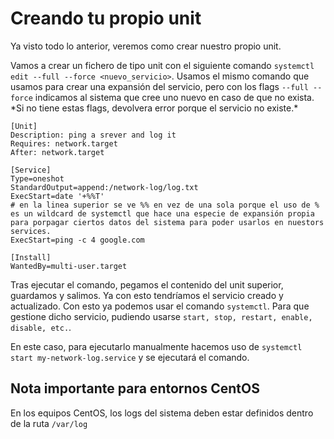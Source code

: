 # Creando tu propio unit

Ya visto todo lo anterior, veremos como crear nuestro propio unit.

Vamos a crear un fichero de tipo unit con el siguiente comando `systemctl edit --full --force <nuevo_servicio>`. Usamos el mismo comando que usamos para crear una expansión del servicio, pero con los flags `--full --force` indicamos al sistema que cree uno nuevo en caso de que no exista. \*Si no tiene estas flags, devolvera error porque el servicio no existe.\*

``` fichero my-network-log.service
[Unit]
Description: ping a srever and log it
Requires: network.target
After: network.target

[Service]
Type=oneshot
StandardOutput=append:/network-log/log.txt
ExecStart=date '+%%T'
# en la linea superior se ve %% en vez de una sola porque el uso de % es un wildcard de systemctl que hace una especie de expansión propia para porpagar ciertos datos del sistema para poder usarlos en nuestors services.
ExecStart=ping -c 4 google.com

[Install]
WantedBy=multi-user.target
```

Tras ejecutar el comando, pegamos el contenido del unit superior, guardamos y salimos. Ya con esto tendríamos el servicio creado y actualizado. Con esto ya podemos usar el comando `systemctl`. Para que gestione dicho servicio, pudiendo usarse `start, stop, restart, enable, disable, etc.`.

En este caso, para ejecutarlo manualmente hacemos uso de `systemctl start my-network-log.service` y se ejecutará el comando. 

## Nota importante para entornos CentOS
En los equipos CentOS, los logs del sistema deben estar definidos dentro de la ruta `/var/log`
